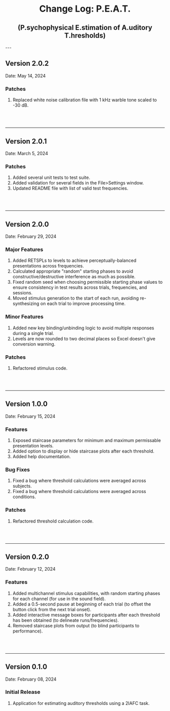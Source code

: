 <h1 style="text-align: center;">Change Log: P.E.A.T.</h1>
<h2 style="text-align: center;">(P.sychophysical E.stimation of A.uditory T.hresholds)</h2>
---

## Version 2.0.2

Date: May 14, 2024

### Patches
1. Replaced white noise calibration file with 1 kHz warble tone scaled to -30 dB.
<br>
<br>

---

## Version 2.0.1

Date: March 5, 2024

### Patches
1. Added several unit tests to test suite.
2. Added validation for several fields in the File>Settings window.
3. Updated README file with list of valid test frequencies.
<br>
<br>

---

## Version 2.0.0

Date: February 29, 2024

### Major Features
1. Added RETSPLs to levels to achieve perceptually-balanced presentations across frequencies.
2. Calculated appropriate "random" starting phases to avoid constructive/destructive interference as much as possible. 
3. Fixed random seed when choosing permissible starting phase values to ensure consistency in test results across trials, frequencies, and sessions. 
4. Moved stimulus generation to the start of each run, avoiding re-synthesizing on each trial to improve processing time. 

### Minor Features
1. Added new key binding/unbinding logic to avoid multiple responses during a single trial.
2. Levels are now rounded to two decimal places so Excel doesn't give conversion warning.

### Patches
1. Refactored stimulus code. 
<br>
<br>

---

## Version 1.0.0

Date: February 15, 2024

### Features
1. Exposed staircase parameters for minimum and maximum permissable presentation levels.
2. Added option to display or hide staircase plots after each threshold.
3. Added help documentation. 

### Bug Fixes
1. Fixed a bug where threshold calculations were averaged across subjects.
2. Fixed a bug where threshold calculations were averaged across conditions.

### Patches
1. Refactored threshold calculation code.
<br>
<br>

---

## Version 0.2.0

Date: February 12, 2024

### Features
1. Added multichannel stimulus capabilities, with random starting phases for each channel (for use in the sound field).
2. Added a 0.5-second pause at beginning of each trial (to offset the button click from the next trial onset).
3. Added interactive message boxes for participants after each threshold has been obtained (to delineate runs/frequencies).
4. Removed staircase plots from output (to blind participants to performance). 
<br>
<br>

---

## Version 0.1.0

Date: February 08, 2024

### Initial Release
1. Application for estimating auditory thresholds using a 2IAFC task.
<br>
<br>
